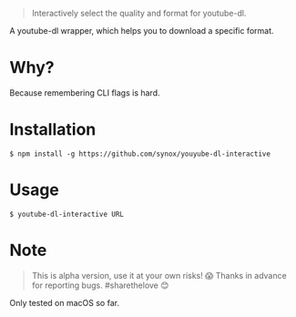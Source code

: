 > Interactively select the quality and format for youtube-dl.

A youtube-dl wrapper, which helps you to download a specific format. 

# Why?
Because remembering CLI flags is hard.  

# Installation

    $ npm install -g https://github.com/synox/youyube-dl-interactive

# Usage

    $ youtube-dl-interactive URL

# Note 

> This is alpha version, use it at your own risks! 😱
> Thanks in advance for reporting bugs. #sharethelove 😊

Only tested on macOS so far. 
